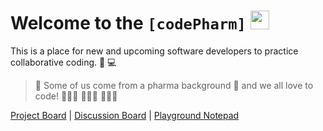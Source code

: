 # Welcome to the **```[codePharm]```** [<img src='https://codetracklift.github.io/codeTrackLift/logos/giphyPharma2Code.gif' alt='codeByPete logo' width='30'>](https://www.codebypete.com)

This is a place for new and upcoming software developers to practice collaborative coding. 🤝 💻

> 🧪 Some of us come from a pharma background 💊 and we all love to code! 🧑🏻‍💻 👩🏼‍💻 👨🏻‍💻

[Project Board](https://github.com/orgs/codepharm/projects/1) | [Discussion Board](https://github.com/orgs/codepharm/teams/codepharmers) | [Playground Notepad](https://github.com/codepharm/playground/wiki/%5BcodePharm%5D-Playground-Notepad)
